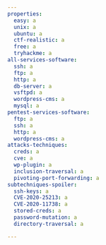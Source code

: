 ```yaml
---
properties:
  easy: a
  unix: a
  ubuntu: a
  ctf-realistic: a
  free: a
  tryhackme: a
all-services-software:
  ssh: a
  ftp: a
  http: a
  db-server: a
  vsftpd: a
  wordpress-cms: a
  mysql: a
pentest-services-software:
  ftp: a
  ssh: a
  http: a
  wordpress-cms: a
attacks-techniques:
  creds: a
  cve: a
  wp-plugin: a
  inclusion-traversal: a
  pivoting-port-forwarding: a
subtechniques-spoiler:
  ssh-keys: a
  CVE-2020-25213: a
  CVE-2020-11738: a
  stored-creds: a
  password-mutation: a
  directory-traversal: a

---
```

